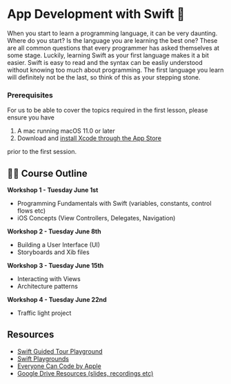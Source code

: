 # App Development with Swift 📱

When you start to learn a programming language, it can be very daunting. Where do you start? Is the language you are learning the best one? These are all common questions that every programmer has asked themselves at some stage. Luckily, learning Swift as your first language makes it a bit easier. Swift is easy to read and the syntax can be easliy understood without knowing too much about programming. The first language you learn will definitely not be the last, so think of this as your stepping stone.

### Prerequisites

For us to be able to cover the topics required in the first lesson, please ensure you have

1. A mac running macOS 11.0 or later
2. Download and [install Xcode through the App Store](https://apps.apple.com/au/app/xcode/id497799835?mt=12)

prior to the first session.

## 👩‍💻 Course Outline

**Workshop 1 - Tuesday June 1st**
- Programming Fundamentals with Swift (variables, constants, control flows etc)
- iOS Concepts (View Controllers, Delegates, Navigation)

**Workshop 2 - Tuesday June 8th**
- Building a User Interface (UI)
- Storyboards and Xib files

**Workshop 3 - Tuesday June 15th**
- Interacting with Views
- Architecture patterns

**Workshop 4 - Tuesday June 22nd**
- Traffic light project

## Resources
- [Swift Guided Tour Playground](https://docs.swift.org/swift-book/GuidedTour/GuidedTour.playground.zip)
- [Swift Playgrounds](https://apps.apple.com/au/app/swift-playgrounds/id1496833156?mt=12)
- [Everyone Can Code by Apple](https://www.apple.com/au/everyone-can-code/)
- [Google Drive Resources (slides, recordings etc)](https://drive.google.com/drive/folders/1uajk_c2OIUlPX9P4h1I9C1urlUQ4Z2bq?usp=sharing)
